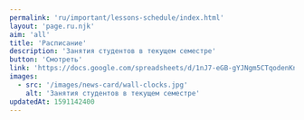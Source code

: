 ```yaml
---
permalink: 'ru/important/lessons-schedule/index.html'
layout: 'page.ru.njk'
aim: 'all'
title: 'Расписание'
description: 'Занятия студентов в текущем семестре'
button: 'Смотреть'
link: 'https://docs.google.com/spreadsheets/d/1nJ7-eGB-gYJNgm5CTqodenKnUSQlhMeFs2gVLuyxEsM'
images:
  - src: '/images/news-card/wall-clocks.jpg'
    alt: 'Занятия студентов в текущем семестре'
updatedAt: 1591142400
---
```

